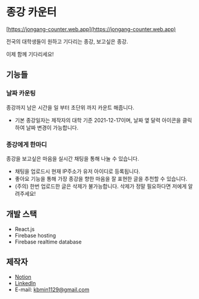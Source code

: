 # 종강 카운터

[https://jongang-counter.web.app](https://jongang-counter.web.app)

전국의 대학생들이 원하고 기다리는 종강, 보고싶은 종강.

이제 함께 기다리세요!

## 기능들

### 날짜 카운팅

종강까지 남은 시간을 일 부터 초단위 까지 카운트 해줍니다.

-   기본 종강일자는 제작자의 대학 기준 2021-12-17이며, 날짜 옆 달력 아이콘을 클릭하여 날짜 변경이 가능합니다.

### 종강에게 한마디

종강을 보고싶은 마음을 실시간 채팅을 통해 나눌 수 있습니다.

-   채팅을 업로드시 현재 IP주소가 유저 아이디로 등록됩니다.
-   좋아요 기능을 통해 가장 종강을 향한 마음을 잘 표현한 글을 추천할 수 있습니다.
-   (주의) 한번 업로드한 글은 삭제가 불가능합니다. 삭제가 정말 필요하다면 저에게 알려주세요!

## 개발 스택

-   React.js
-   Firebase hosting
-   Firebase realtime database

## 제작자

-   [Notion](https://www.notion.so/minr2kb/Kyungbae-s-WorkSPACE-abe63ade54df4651926b6607b9c6f870)
-   [LinkedIn](https://www.linkedin.com/in/kyungbae-min-5963a921b)
-   E-mail: kbmin1129@gmail.com
